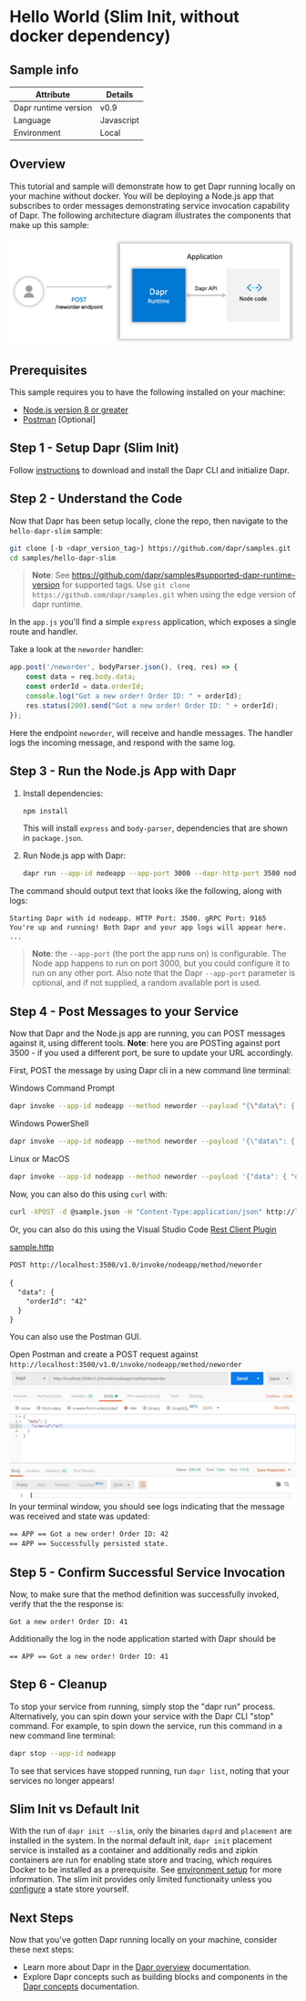 # Hello World (Slim Init, without docker dependency)

## Sample info

| Attribute | Details |
|--------|--------|
| Dapr runtime version | v0.9 |
| Language | Javascript | 
| Environment | Local |

## Overview

This tutorial and sample will demonstrate how to get Dapr running locally on your machine without docker. You will be deploying a Node.js app that subscribes to order messages demonstrating service invocation capability of Dapr. The following architecture diagram illustrates the components that make up this sample: 

![Architecture Diagram](./img/Architecture_DiagramA.png)

## Prerequisites
This sample requires you to have the following installed on your machine:
- [Node.js version 8 or greater](https://nodejs.org/en/) 
- [Postman](https://www.getpostman.com/) [Optional]

## Step 1 - Setup Dapr (Slim Init)

Follow [instructions](https://github.com/dapr/docs/blob/master/getting-started/environment-setup.md#installing-dapr-in-self-hosted-mode) to download and install the Dapr CLI and initialize Dapr.

## Step 2 - Understand the Code

Now that Dapr has been setup locally, clone the repo, then navigate to the `hello-dapr-slim` sample: 

```bash
git clone [-b <dapr_version_tag>] https://github.com/dapr/samples.git
cd samples/hello-dapr-slim
```
> **Note**: See https://github.com/dapr/samples#supported-dapr-runtime-version for supported tags. Use `git clone https://github.com/dapr/samples.git` when using the edge version of dapr runtime.

In the `app.js` you'll find a simple `express` application, which exposes a single route and handler.

Take a look at the ```neworder``` handler:

```js
app.post('/neworder', bodyParser.json(), (req, res) => {
    const data = req.body.data;
    const orderId = data.orderId;
    console.log("Got a new order! Order ID: " + orderId);
    res.status(200).send("Got a new order! Order ID: " + orderId);
});
```

Here the endpoint `neworder`, will receive and handle messages. The handler logs the incoming message, and respond with the same log.

## Step 3 - Run the Node.js App with Dapr

1. Install dependencies: 

    ```sh
    npm install
    ```

    This will install `express` and `body-parser`, dependencies that are shown in `package.json`.

2. Run Node.js app with Dapr: 

    ```sh
    dapr run --app-id nodeapp --app-port 3000 --dapr-http-port 3500 node app.js
    ```

The command should output text that looks like the following, along with logs:

```
Starting Dapr with id nodeapp. HTTP Port: 3500. gRPC Port: 9165
You're up and running! Both Dapr and your app logs will appear here.
...
```
> **Note**: the `--app-port` (the port the app runs on) is configurable. The Node app happens to run on port 3000, but you could configure it to run on any other port. Also note that the Dapr `--app-port` parameter is optional, and if not supplied, a random available port is used.

## Step 4 - Post Messages to your Service

Now that Dapr and the Node.js app are running, you can POST messages against it, using different tools. **Note**: here you are POSTing against port 3500 - if you used a different port, be sure to update your URL accordingly.

First, POST the message by using Dapr cli in a new command line terminal:

Windows Command Prompt
```sh
dapr invoke --app-id nodeapp --method neworder --payload "{\"data\": { \"orderId\": \"41\" } }"
```

Windows PowerShell
```sh
dapr invoke --app-id nodeapp --method neworder --payload '{\"data\": { \"orderId\": \"41\" } }'
```

Linux or MacOS
```sh
dapr invoke --app-id nodeapp --method neworder --payload '{"data": { "orderId": "41" } }'
```

Now, you can also do this using `curl` with:

```sh
curl -XPOST -d @sample.json -H "Content-Type:application/json" http://localhost:3500/v1.0/invoke/nodeapp/method/neworder
```

Or, you can also do this using the Visual Studio Code [Rest Client Plugin](https://marketplace.visualstudio.com/items?itemName=humao.rest-client)

[sample.http](sample.http)
```http
POST http://localhost:3500/v1.0/invoke/nodeapp/method/neworder

{
  "data": {
    "orderId": "42"
  } 
}
```

You can also use the Postman GUI.

Open Postman and create a POST request against `http://localhost:3500/v1.0/invoke/nodeapp/method/neworder`
![Postman Screenshot](./img/postman1.jpg)
In your terminal window, you should see logs indicating that the message was received and state was updated:
```bash
== APP == Got a new order! Order ID: 42
== APP == Successfully persisted state.
```

## Step 5 - Confirm Successful Service Invocation

Now, to make sure that the method definition was successfully invoked, verify that the the response is:

```
Got a new order! Order ID: 41
```

Additionally the log in the node application started with Dapr should be 

```
== APP == Got a new order! Order ID: 41
```

## Step 6 - Cleanup

To stop your service from running, simply stop the "dapr run" process. Alternatively, you can spin down your service with the Dapr CLI "stop" command. For example, to spin down the service, run this command in a new command line terminal: 

```bash
dapr stop --app-id nodeapp
```

To see that services have stopped running, run `dapr list`, noting that your services no longer appears!

## Slim Init vs Default Init

With the run of `dapr init --slim`, only the binaries `daprd` and `placement` are installed in the system. In the normal default init, `dapr init` placement service is installed as a container and additionally redis and zipkin containers are run for enabling state store and tracing, which requires Docker to be installed as a prerequisite. See [environment setup](https://github.com/dapr/docs/blob/master/getting-started/environment-setup.md) for more information. The slim init provides only limited functionaity unless you [configure](https://github.com/dapr/docs/tree/master/howto/configure-redis#Self-Hosted-Mode-without-Containers) a state store yourself.


## Next Steps

Now that you've gotten Dapr running locally on your machine, consider these next steps:
- Learn more about Dapr in the [Dapr overview](https://github.com/dapr/docs/blob/master/overview/README.md) documentation.
- Explore Dapr concepts such as building blocks and components in the [Dapr concepts](https://github.com/dapr/docs/blob/master/concepts/README.md) documentation.
